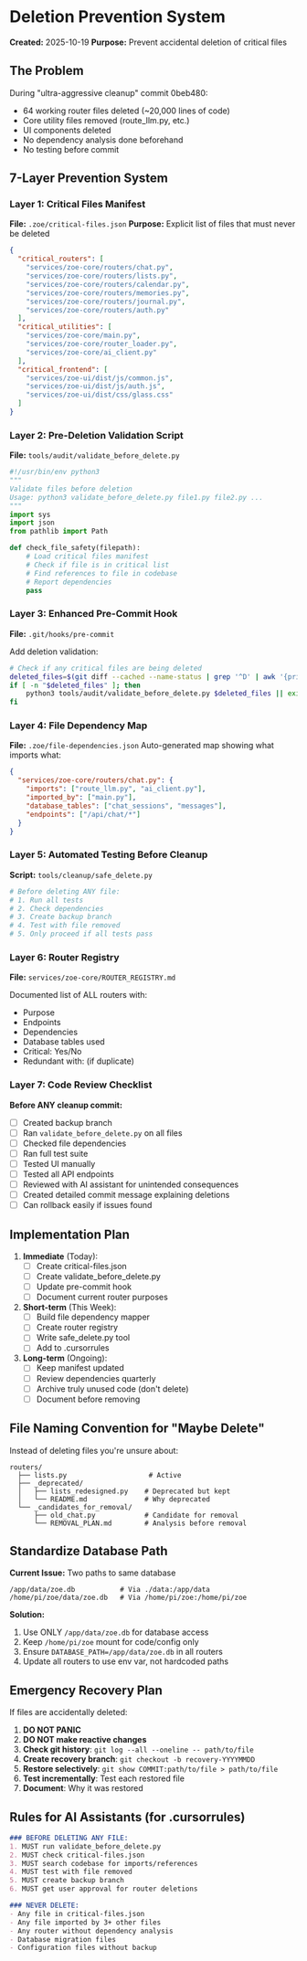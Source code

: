 # Deletion Prevention System
**Created:** 2025-10-19
**Purpose:** Prevent accidental deletion of critical files

## The Problem
During "ultra-aggressive cleanup" commit 0beb480:
- 64 working router files deleted (~20,000 lines of code)
- Core utility files removed (route_llm.py, etc.)
- UI components deleted
- No dependency analysis done beforehand
- No testing before commit

## 7-Layer Prevention System

### Layer 1: Critical Files Manifest
**File:** `.zoe/critical-files.json`
**Purpose:** Explicit list of files that must never be deleted

```json
{
  "critical_routers": [
    "services/zoe-core/routers/chat.py",
    "services/zoe-core/routers/lists.py",
    "services/zoe-core/routers/calendar.py",
    "services/zoe-core/routers/memories.py",
    "services/zoe-core/routers/journal.py",
    "services/zoe-core/routers/auth.py"
  ],
  "critical_utilities": [
    "services/zoe-core/main.py",
    "services/zoe-core/router_loader.py",
    "services/zoe-core/ai_client.py"
  ],
  "critical_frontend": [
    "services/zoe-ui/dist/js/common.js",
    "services/zoe-ui/dist/js/auth.js",
    "services/zoe-ui/dist/css/glass.css"
  ]
}
```

### Layer 2: Pre-Deletion Validation Script
**File:** `tools/audit/validate_before_delete.py`

```python
#!/usr/bin/env python3
"""
Validate files before deletion
Usage: python3 validate_before_delete.py file1.py file2.py ...
"""
import sys
import json
from pathlib import Path

def check_file_safety(filepath):
    # Load critical files manifest
    # Check if file is in critical list
    # Find references to file in codebase
    # Report dependencies
    pass
```

### Layer 3: Enhanced Pre-Commit Hook
**File:** `.git/hooks/pre-commit`

Add deletion validation:
```bash
# Check if any critical files are being deleted
deleted_files=$(git diff --cached --name-status | grep '^D' | awk '{print $2}')
if [ -n "$deleted_files" ]; then
    python3 tools/audit/validate_before_delete.py $deleted_files || exit 1
fi
```

### Layer 4: File Dependency Map
**File:** `.zoe/file-dependencies.json`
Auto-generated map showing what imports what:

```json
{
  "services/zoe-core/routers/chat.py": {
    "imports": ["route_llm.py", "ai_client.py"],
    "imported_by": ["main.py"],
    "database_tables": ["chat_sessions", "messages"],
    "endpoints": ["/api/chat/*"]
  }
}
```

### Layer 5: Automated Testing Before Cleanup
**Script:** `tools/cleanup/safe_delete.py`

```python
# Before deleting ANY file:
# 1. Run all tests
# 2. Check dependencies
# 3. Create backup branch
# 4. Test with file removed
# 5. Only proceed if all tests pass
```

### Layer 6: Router Registry
**File:** `services/zoe-core/ROUTER_REGISTRY.md`

Documented list of ALL routers with:
- Purpose
- Endpoints
- Dependencies
- Database tables used
- Critical: Yes/No
- Redundant with: (if duplicate)

### Layer 7: Code Review Checklist
**Before ANY cleanup commit:**

- [ ] Created backup branch
- [ ] Ran `validate_before_delete.py` on all files
- [ ] Checked file dependencies
- [ ] Ran full test suite
- [ ] Tested UI manually
- [ ] Tested all API endpoints
- [ ] Reviewed with AI assistant for unintended consequences
- [ ] Created detailed commit message explaining deletions
- [ ] Can rollback easily if issues found

## Implementation Plan

1. **Immediate** (Today):
   - [ ] Create critical-files.json
   - [ ] Create validate_before_delete.py
   - [ ] Update pre-commit hook
   - [ ] Document current router purposes

2. **Short-term** (This Week):
   - [ ] Build file dependency mapper
   - [ ] Create router registry
   - [ ] Write safe_delete.py tool
   - [ ] Add to .cursorrules

3. **Long-term** (Ongoing):
   - [ ] Keep manifest updated
   - [ ] Review dependencies quarterly
   - [ ] Archive truly unused code (don't delete)
   - [ ] Document before removing

## File Naming Convention for "Maybe Delete"

Instead of deleting files you're unsure about:

```
routers/
  ├── lists.py                    # Active
  ├── _deprecated/
  │   ├── lists_redesigned.py    # Deprecated but kept
  │   └── README.md              # Why deprecated
  └── _candidates_for_removal/
      ├── old_chat.py            # Candidate for removal
      └── REMOVAL_PLAN.md        # Analysis before removal
```

## Standardize Database Path

**Current Issue:** Two paths to same database
```
/app/data/zoe.db           # Via ./data:/app/data
/home/pi/zoe/data/zoe.db   # Via /home/pi/zoe:/home/pi/zoe
```

**Solution:**
1. Use ONLY `/app/data/zoe.db` for database access
2. Keep `/home/pi/zoe` mount for code/config only
3. Ensure `DATABASE_PATH=/app/data/zoe.db` in all routers
4. Update all routers to use env var, not hardcoded paths

## Emergency Recovery Plan

If files are accidentally deleted:

1. **DO NOT PANIC**
2. **DO NOT make reactive changes**
3. **Check git history**: `git log --all --oneline -- path/to/file`
4. **Create recovery branch**: `git checkout -b recovery-YYYYMMDD`
5. **Restore selectively**: `git show COMMIT:path/to/file > path/to/file`
6. **Test incrementally**: Test each restored file
7. **Document**: Why it was restored

## Rules for AI Assistants (for .cursorrules)

```markdown
### BEFORE DELETING ANY FILE:
1. MUST run validate_before_delete.py
2. MUST check critical-files.json
3. MUST search codebase for imports/references
4. MUST test with file removed
5. MUST create backup branch
6. MUST get user approval for router deletions

### NEVER DELETE:
- Any file in critical-files.json
- Any file imported by 3+ other files
- Any router without dependency analysis
- Database migration files
- Configuration files without backup
```

